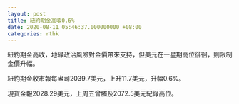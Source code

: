 ```yaml
---
layout: post
title: 紐約期金高收0.6%
date: 2020-08-11 05:46:37.000000000 +08:00
categories: rthk
---
```


紐約期金高收，地緣政治風險對金價帶來支持，但美元在一星期高位徘徊，則限制金價升幅。

紐約期金收市報每盎司2039.7美元，上升11.7美元，升幅0.6%。

現貨金報2028.29美元，上周五曾觸及2072.5美元紀錄高位。
